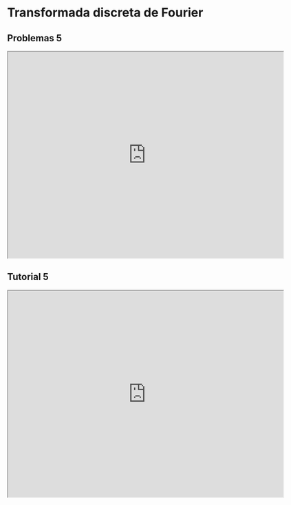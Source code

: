 # Transformada discreta de Fourier


## Problemas 5

<iframe src="https://drive.google.com/file/d/1R0k5RrL2b4_9ZEqKlgxvBGQtalpiEpUd/preview" width="640" height="480" allow="autoplay"></iframe>



## Tutorial 5

<iframe src="https://drive.google.com/file/d/1y9BDegk7gmtDiITWllIjoBDYX6CUnT4u/preview" width="640" height="480" allow="autoplay"></iframe>


